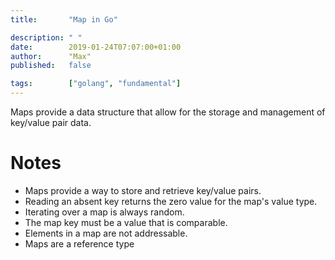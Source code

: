```yaml
---
title:       "Map in Go"

description: " "
date:        2019-01-24T07:07:00+01:00
author:      "Max"
published:   false

tags:        ["golang", "fundamental"]
---
```


Maps provide a data structure that allow for the storage and management of key/value pair data.

# Notes

- Maps provide a way to store and retrieve key/value pairs.
- Reading an absent key returns the zero value for the map's value type.
- Iterating over a map is always random.
- The map key must be a value that is comparable.
- Elements in a map are not addressable.
- Maps are a reference type
